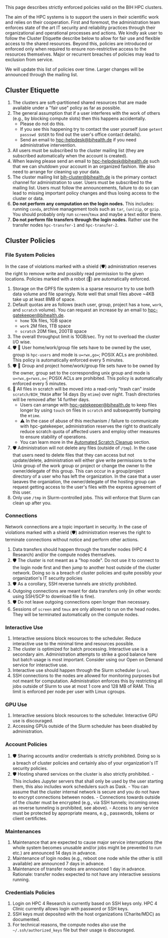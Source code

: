 
This page describes strictly enforced policies valid on the BIH HPC clusters.

The aim of the HPC systems is to support the users in their scientific work and relies on their cooperation.
First and foremost, the administration team enforces state of the art IT security and reliability practices through their organizational and operational processes and actions. We kindly ask user to follow the Cluster Etiquette describe below to allow for fair use and flexible access to the shared resources. Beyond this, policies are introduced or enforced only when required to ensure non-restrictive access to the resources themselves. Major or recurrent breaches of policies may lead to exclusion from service. 

We will update this list of policies over time.
Larger changes will be announced through the mailing list.

## Cluster Etiquette

1. The clusters are soft-partitioned shared resources that are made available under a "fair use" policy as far as possible.
2. The general assumption that if a user interferes with the work of others (e.g., by blocking compute slots) then this happens accidentally.
    - Please do not do this.
    - If you see this happening try to contact the user yourself (use `getent passswd $USER` to find out the user's office contact details).
    - Send an email to hpc-helpdesk@bihealth.de if you need administrative intervention.
3. All users must be subscribed to the cluster mailing list (they are subscribed automatically when the account is created).
4. When leaving please send an email to hpc-helpdesk@bihealth.de such that we can shutdown your account in an organized fashion.
   We also need to arrange for cleaning up your data.
5. The cluster mailing list bih-cluster@bihealth.de is the primary contact channel for administration to user.
   Users must be subscribed to the mailing list.
   Users must follow the announcements, failure to do so can lead to missing important policy changes and thus losing access to the cluster or data.
6. **Do not perform any computation on the login nodes.**
   This includes: running `conda`, archive management tools such as `tar`, `(un)zip`, or `gzip`.
   You should probably only run `screen`/`tmux` and maybe a text editor there.
7. **Do not perform file transfers through the login nodes.**
   Rather use the transfer nodes `hpc-transfer-1` and `hpc-transfer-2`.

## Cluster Policies

### File System Policies

In the case of violations marked with a shield (:shield:) administration reserves the right to remove write and possibly read permission to the given locations.
Policies marked with a robot (:robot:) are automatically enforced.

1. Storage on the GPFS file system is a sparse resource try to use both data volume and file sparingly.
   Note well that small files above ~4KB take up at least 8MB of space.
2. Default quotas are as follows (each user, group, project has a `home`, `work`, and `scratch` volume).
   You can request an increase by an email to hpc-gatekeeper@bihealth.de.
    - `home` 10k files, 1GB space
    - `work` 2M files, 1TB space
    - `scratch` 20M files, 200TB space
3. The overall throughput limit is 10GB/sec.
   Try not to overload the cluster I/O wise.
4. :shield: :robot: User home/work/group file sets have to be owned by the user, group is `hpc-users` and mode is `u=rwx,go=`; POSIX ACLs are prohibited.
    This policy is automatically enforced every 5 minutes.
5. :shield: :robot: Group and project home/work/group file sets have to be owned by the owner, group set to the corresponding unix group and mode is `u=rwx,g=rwxs,o=`; POSIX ACLs are prohibited.
    This policy is automatically enforced every 5 minutes.
6. :robot: All files in scratch will be moved into a read-only "trash can" inside `scratch/BIH_TRASH` after 14 days (by `mtime`) over night.
   Trash directories will be removed after 14 further days.
    - Users can arrange with hpc-gatekeeper@bihealth.de to keep files longer by using `touch` on files in `scratch` and subsequently bumping the `mtime`.
    - :warning: In the case of abuse of this mechanism / failure to communicate with hpc-gatekeeper, administration reserves the right to drastically reduce scratch quota of affected users and employ other measures to ensure stability of operations.
    - You can learn more in the [Automated Scratch Cleanup](../storage/scratch-cleanup.md) section.
7. :shield: Administration will not delete any files (outside of `/tmp`).
   In the case that users need to delete files that they can access but not update/delete, administration will either give write permissions to the Unix group of the work group or project or change the owner to the owner/delegate of this group.
   This can occur in a group/project directory of a user who has left the organization.
   In the case that a user laeaves the organiation, the owner/delegate of the hosting group can request getting access to the user's files with the express agreement of this user.
8. Only use `/tmp` in Slurm-controlled jobs.
   This will enforce that Slurm can clean up after you.

### Connections

Network connections are a topic important in security.
In the case of violations marked with a shield (:shield:) administration reserves the right to terminate connections without notice and perform other actions.

1. Data transfers should happen through the transfer nodes (HPC 4 Research) and/or the compute nodes themselves.
2. :shield: The cluster is not meant as a "hop node".
   Do not use it to connect to the login node first and then jump to another host outside of the cluster network. Doing so is a breach of cluster policies and quite possibly your organization's IT security policies
3. :shield: As a corollary, SSH reverse tunnels are strictly prohibited.
4. Outgoing connections are meant for data transfers only (in other words: using SSH/SCP to download file is fine).
5. :shield: Do not leave outgoing connections open longer than necessary.
6. Sessions of `screen` and `tmux` are only allowed to run on the head nodes.
   They will be terminated automatically on the compute nodes.

### Interactive Use

1. Interactive sessions block resources to the scheduler.
   Reduce interactive use to the minimal time and resources possible.
2. The cluster is optimized for batch processing.
   Interactive use is a secondary aim.
   Administration attempts to strike a good balance here but batch usage is most important.
   Consider using our Open on Demand service for interactive use. 
3. Interactive use should happen through the Slurm scheduler (`srun`).
4. SSH connections to the nodes are allowed for monitoring purposes but not meant for computation.
   Administration enforces this by restricting all jobs outside of Slurm to use at most 1 core and 128 MB of RAM.
   This limit is enforced per node per user with Linux cgroups.

### GPU Use

1. Interactive sessions block resources to the scheduler.
   Interactive GPU use is discouraged.
2. Accessing GPUs outside of the Slurm scheduler has been disabled by administration.

### Account Policies

1. :shield: Sharing accounts and/or credentials is strictly prohibited.
   Doing so is a breach of cluster policies and certainly also of your organization's IT security policies.
2. :shield: Hosting shared services on the cluster is also strictly prohibited.
        - This includes Jupyter servers that shall only be used by the user starting them, this also includes work schedulers such as Dask.
        - You can assume that the cluster internal network is secure and you do not have to encrypt connections between nodes.
        - Connections towards outside of the clsuter must be encrypted (e.g., via SSH tunnels; incoming ones as reverse tunneling is prohibited, see above).
        - Access to any service must be protected by appropriate means, e.g., passwords, tokens or client certifictes.

### Maintenances

1. Maintenance that are expected to cause major service interruptions (the whole system becomes unusable and/or jobs might be prevented to run etc.) are announced 14 days in advance.
2. Maintenance of login nodes (e.g., reboot one node while the other is still available) are announced 7 days in advance.
3. Maintenance of transfer nodes are announced 1 day in advance.
   Rationale: transfer nodes expected to not have any interactive sessions running.

### Credentials Policies

1. Login on HPC 4 Research is currently based on SSH keys only.
   HPC 4 Clinic currently allows login with password or SSH keys.
2. SSH keys must deposited with the host organizations (Charite/MDC) as documented.
3. For technical reasons, the compute nodes also use the `~/.ssh/authorized_keys` file but their usage is discouraged.
